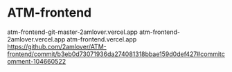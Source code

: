 # ATM-frontend

atm-frontend-git-master-2amlover.vercel.app
atm-frontend-2amlover.vercel.app
atm-frontend.vercel.app
https://github.com/2amlover/ATM-frontend/commit/b3eb0d73071936da274081318bbae159d0def427#commitcomment-104660522
